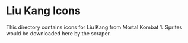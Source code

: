 # Liu Kang Icons

This directory contains icons for Liu Kang from Mortal Kombat 1.
Sprites would be downloaded here by the scraper.

